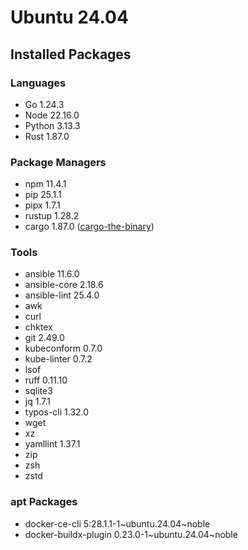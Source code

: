 # Ubuntu 24.04

## Installed Packages

### Languages

- Go 1.24.3
- Node 22.16.0
- Python 3.13.3
- Rust 1.87.0

### Package Managers

- npm 11.4.1
- pip 25.1.1
- pipx 1.7.1
- rustup 1.28.2
- cargo 1.87.0 ([cargo-the-binary](https://github.com/rust-lang/cargo/blob/master/src/cargo/version.rs))

### Tools

- ansible 11.6.0
- ansible-core 2.18.6
- ansible-lint 25.4.0
- awk
- curl
- chktex
- git 2.49.0
- kubeconform 0.7.0
- kube-linter 0.7.2
- lsof
- ruff 0.11.10
- sqlite3
- jq 1.7.1
- typos-cli 1.32.0
- wget
- xz
- yamllint 1.37.1
- zip
- zsh
- zstd

### apt Packages

- docker-ce-cli 5:28.1.1-1\~ubuntu.24.04\~noble
- docker-buildx-plugin 0.23.0-1\~ubuntu.24.04\~noble

